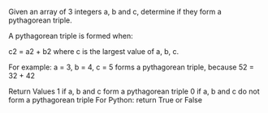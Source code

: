 Given an array of 3 integers a, b and c, determine if they form a pythagorean triple.

A pythagorean triple is formed when:

c2 = a2 + b2
where c is the largest value of a, b, c.

For example: a = 3, b = 4, c = 5 forms a pythagorean triple, because 52 = 32 + 42

Return Values
1 if a, b and c form a pythagorean triple
0 if a, b and c do not form a pythagorean triple
For Python: return True or False